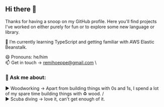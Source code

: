 ## Hi there 👋 

Thanks for having a snoop on my GitHub profile.
Here you'll find projects I've worked on either purely for fun or to explore some new language or library.


🌱 I’m currently learning TypeScript and getting familiar with AWS Elastic Beanstalk.

 
😄 Pronouns: he/him \
📫 Get in touch ->  remihoeppe@gmail.com \

### 💬 Ask me about:
:arrow_forward: Woodworking -> Apart from building things with 0s and 1s, I spend a lot of my spare time building things with :recycle: wood. /\
:arrow_forward: Scuba diving -> love it, can't get enough of it. 
